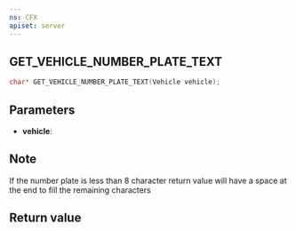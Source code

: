 ```yaml
---
ns: CFX
apiset: server
---
```

## GET_VEHICLE_NUMBER_PLATE_TEXT

```c
char* GET_VEHICLE_NUMBER_PLATE_TEXT(Vehicle vehicle);
```

## Parameters
* **vehicle**: 

## Note
If the number plate is less than 8 character return value will have a space at the end to fill the remaining characters

## Return value
